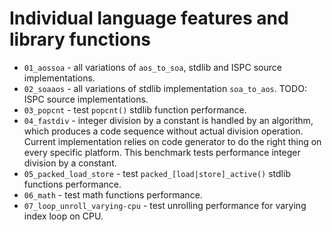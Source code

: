 # Individual language features and library functions

- ``01_aossoa`` - all variations of ``aos_to_soa``, stdlib and ISPC source implementations.
- ``02_soaaos`` - all variations of stdlib implementation ``soa_to_aos``. TODO: ISPC source implementations.
- ``03_popcnt`` - test ``popcnt()`` stdlib function performance.
- ``04_fastdiv`` - integer division by a constant is handled by an algorithm, which produces a code sequence without actual division operation. Current implementation relies on code generator to do the right thing on every specific platform. This benchmark tests performance integer division by a constant.
- ``05_packed_load_store`` - test ``packed_[load|store]_active()`` stdlib functions performance.
- ``06_math`` - test math functions performance.
- ``07_loop_unroll_varying-cpu`` - test unrolling performance for varying index loop on CPU.
